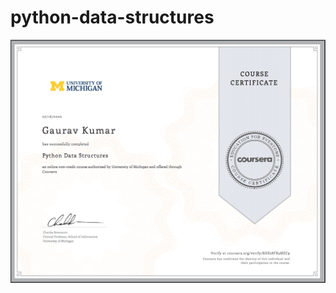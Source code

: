 # python-data-structures

![cert](https://github.com/gauravcool/python-data-structures/blob/master/Screen%20Shot%202020-07-16%20at%207.57.05%20PM.png)
